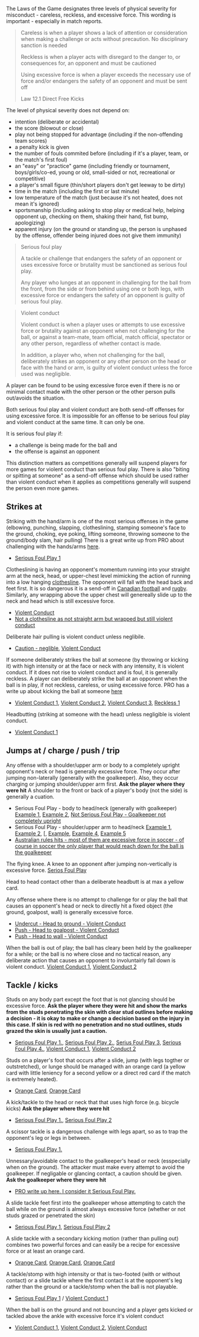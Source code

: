 The Laws of the Game designates three levels of physical severity for misconduct - careless, reckless, and excessive force. This wording is important - especially in match reports.

> Careless is when a player shows a lack of attention or consideration when making a challenge or acts without precaution. No disciplinary sanction is needed
> 
> Reckless is when a player acts with disregard to the danger to, or consequences for, an opponent and must be cautioned
> 
> Using excessive force is when a player exceeds the necessary use of force and/or endangers the safety of an opponent and must be sent off
>
> Law 12.1 Direct Free Kicks

The level of physical severity does not depend on:
- intention (deliberate or accidental)
- the score (blowout or close)
- play not being stopped for advantage (including if the non-offending team scores)
- a penalty kick is given
- the number of fouls commited before (including if it's a player, team, or the match's first foul)
- an "easy" or "practice" game (including friendly or tournament, boys/girls/co-ed, young or old, small-sided or not, recreational or competitive)
- a player's small figure (thin/short players don't get leeway to be dirty)
- time in the match (including the first or last minute)
- low temperature of the match (just because it's not heated, does not mean it's ignored)
- sportsmanship (including asking to stop play or medical help, helping opponent up, checking on them, shaking their hand, fist bump, apologizing)
- apparent injury (on the ground or standing up, the person is unphased by the offense, offender being injured does not give them immunity)

> Serious foul play
> 
> A tackle or challenge that endangers the safety of an opponent or uses excessive force or brutality must be sanctioned as serious foul play.
> 
> Any player who lunges at an opponent in challenging for the ball from the front, from the side or from behind using one or both legs, with excessive force or endangers the safety of an opponent is guilty of serious foul play.

> Violent conduct
> 
> Violent conduct is when a player uses or attempts to use excessive force or brutality against an opponent when not challenging for the ball, or against a team-mate, team official, match official, spectator or any other person, regardless of whether contact is made.
> 
> In addition, a player who, when not challenging for the ball, deliberately strikes an opponent or any other person on the head or face with the hand or arm, is guilty of violent conduct unless the force used was negligible.

A player can be found to be using excessive force even if there is no or minimal contact made with the other person or the other person pulls out/avoids the situation.

Both serious foul play and violent conduct are both send-off offenses for using excessive force. It is impossible for an offense to be serious foul play and violent conduct at the same time. It can only be one. 

It is serious foul play if:
- a challenge is being made for the ball and
- the offense is against an opponent 

This distinction matters as competitions generally will suspend players for more games for violent conduct than serious foul play. There is also "biting or spitting at someone" as a send-off offense which should be used rather than violent conduct when it applies as competitions generally will suspend the person even more games.

## Strikes at

Striking with the hand/arm is one of the most serious offenses in the game (elbowing, punching, slapping, clotheslining, stamping someone's face to the ground, choking, eye poking, lifting someone, throwing someone to the ground/body slam, hair pulling) There is a great write up from PRO about challenging with the hands/arms [here](https://proreferees.com/2020/04/20/pro-insight-tool-or-weapon-challenging-with-hands-arms/). 
- [Serious Foul Play 1](https://youtu.be/FFf7U5FNLag?t=43)

Clotheslining is having an opponent's momentum running into your straight arm at the neck, head, or upper-chest level mimicking the action of running into a low hanging [clothesline](https://en.wikipedia.org/wiki/Clothes_line). The opponent will fall with the head back and feet first. It is so dangerous it is a send-off in [Canadian football](https://www.youtube.com/watch?v=QiNmQZWeaU8&ab_channel=DavidMcLennan) and [rugby](https://www.youtube.com/watch?v=he6S8mtSgxE&ab_channel=mohblind). Similarly, any wrapping above the upper chest will genereally slide up to the neck and head which is still excessive force.  
- [Violent Conduct](https://www.tiktok.com/t/ZTYydCBy5/)
- [Not a clothesline as not straight arm but wrapped but still violent conduct](https://youtu.be/mHhim5gIfWw?feature=shared&t=152)

Deliberate hair pulling is violent conduct unless neglibile. 
- [Caution - neglible](https://youtu.be/-IMnaZs6dps?feature=shared), [Violent Conduct](https://youtu.be/Qxv7Ix6VHlI?feature=shared&t=585)

If someone deliberately strikes the ball at someone (by throwing or kicking it) with high intensity or at the face or neck with any intensity, it is violent conduct. If it does not rise to violent conduct and is foul, it is generally reckless. A player can deliberately strike the ball at an opponent when the ball is in play, if not reckless, careless, or using excessive force. PRO has a write up about kicking the ball at someone [here](https://proreferees.com/2021/06/10/pro-insight-kicking-the-ball-at-an-opponent/)

- [Violent Conduct 1](https://youtu.be/nDgAA3EtsBg?t=627), [Violent Conduct 2](https://www.youtube.com/live/Cbij3MKhdOY?feature=shared&t=5863), [Violent Conduct 3](https://youtu.be/JlIrFR2E-tw?feature=shared&t=34), [Reckless 1](https://youtu.be/snf9HlPG0dU?feature=shared&t=123)

Headbutting (striking at someone with the head) unless negligible is violent conduct.

- [Violent Conduct 1](https://www.youtube.com/watch?v=zIGRzIf3nZ8&ab_channel=NBCSports)


## Jumps at / charge / push / trip

Any offense with a shoulder/upper arm or body to a completely upright opponent's neck or head is generally excessive force. They occur after jumping non-laterally (generally with the goalkeeper). Also, they occur charging or jumping shoulder/upper arm first. **Ask the player where they were hit** A shoulder to the front or back of a player's body (not the side) is generally a cuation. 
- Serious Foul Play - body to head/neck (generally with goalkeeper) [Example 1](https://youtu.be/cGAVbgZfIWw?feature=shared&t=176), [Example 2](https://youtu.be/F6bYvTnCvhk?feature=shared&t=52), [Not Serious Foul Play - Goalkeeper not completely upright](https://youtu.be/X5YG0FXFwAo?feature=shared&t=417)
- Serious Foul Play - shoulder/upper arm to head/neck [Example 1](https://youtu.be/u-y3AiAm2pI?t=269), [Example 2](https://youtu.be/aJqbL___R6c?feature=shared&t=602), [, [Example](https://youtu.be/I9Uybj3sKpA?feature=shared&t=518), [Example 4](https://youtu.be/hUVn1myV7FY?feature=shared&t=170),  [Example 5](https://youtu.be/08y9UNK9HB0?feature=shared&t=393)  <!--, [Not Serious Foul Play](https://youtu.be/ALGMHbLOlWQ?feature=shared&t=1) -->
- [Australian rules hits - most of them are excessive force in soccer - of course in soccer the only player that would reach down for the ball is the goalkeeper](https://www.youtube.com/watch?v=s1aU0hz5Tf8&ab_channel=xSnoiDz)

The flying knee. A knee to an opponent after jumping non-vertically is excessive force. [Serios Foul Play](https://youtu.be/4DrJ1SciVfc?t=197&feature=shared) 

Head to head contact other than a deliberate headbutt is at max a yellow card. 

Any offense where there is no attempt to challenge for or play the ball that causes an opponent's head or neck to directly hit a fixed object (the ground, goalpost, wall) is generally excessive force.
- [Undercut - Head to ground - Violent Conduct](https://youtu.be/QEU4KZdTRMM?feature=shared&t=68)
- [Push - Head to goalpost - Violent Conduct](https://www.youtube.com/watch?v=vYtQzJfhrqg)
- [Push - Head to wall - Violent Conduct](https://youtu.be/BJuuShcWtas?feature=shared&t=238)
<!-- [Charge - Head to advertising bpard/wall - Serious Foul Play](https://youtu.be/Ysl1u1yBaQ0?feature=shared&t=120) -->

When the ball is out of play; the ball has cleary been held by the goalkeeper for a while; or the ball is no where close and no tactical reason, any deliberate action that causes an opponent to involuntairly fall down is violent conduct. [Violent Conduct 1](https://youtu.be/FxcrgGIW_pw?feature=shared&t=1205), [Violent Conduct 2](https://youtu.be/2A5eBRoAv6Y?feature=shared&t=596)

## Tackle / kicks

Studs on any body part except the foot that is not glancing should be excessive force. **Ask the player where they were hit and show the marks from the studs penetrating the skin with clear stud outlines before making a decision - it is okay to make or change a decision based on the injury in this case. If skin is red with no penetration and no stud outlines, studs grazed the skin is usually just a caution.**
- [Serious Foul Play 1.](https://www.youtube.com/watch?v=x369hGXJVDc), [Serious Foul Play 2.](https://www.youtube.com/watch?v=xNAVqoAXnvg&t=243s), [Serius Foul Play 3](https://www.youtube.com/watch?v=BjQ__f4JG9o), [Serious Foul Play 4.](https://youtu.be/ybVefZeKoxE?feature=shared&t=314), [Violent Conduct 1](https://www.youtube.com/watch?v=dfDV_bTCGUw), [Violent Conduct 2](https://www.youtube.com/watch?v=c-kJ5Xzqpt8)

Studs on a player's foot that occurs after a slide, jump (with legs togther or outstretched), or lunge should be managed with an orange card (a yellow card with little leniency for a second yellow or a direct red card if the match is extremely heated).
- [Orange Card](https://youtu.be/I9Uybj3sKpA?t=494&feature=shared),  [Orange Card](https://youtu.be/488GKHqWXCI?feature=shared&t=185)

A kick/tackle to the head or neck that that uses high force (e.g. bicycle kicks) **Ask the player where they were hit**
- [Serious Foul Play 1.](https://youtu.be/kgO-Zrmj-sE?feature=shared&t=220), [Serious Foul Play 2](https://youtu.be/8kmliIasCfQ?feature=shared&t=63)

A scissor tackle is a dangerous challenge with legs apart, so as to trap the opponent's leg or legs in between.
- [Serious Foul Play 1.](https://youtu.be/ZGnfVHgeO88?feature=shared&t=32)

Unnessary/avoidable contact to the goalkeeper's head or neck (esspecially when on the ground). The attacker must make every attempt to avoid the goalkeeper. If negligable or glancing contact, a caution should be given. **Ask the goalkeeper where they were hit**
- [PRO write up here. I consider it Serious Foul Play.](https://proreferees.com/2022/07/02/talking-points-avoidable-contact-with-goalkeepers/)

A slide tackle feet first into the goalkeeper whose attempting to catch the ball while on the ground is almost always excessive force (whether or not studs grazed or penetrated the skin)
- [Serious Foul Play 1](https://youtu.be/jqf5Y88OYEM?feature=shared&t=924), [Serious Foul Play 2](https://www.tiktok.com/@refsneedlovetoo/video/7271366786551991594?lang=en)

A slide tackle with a secondary kicking motion (rather than pulling out) combines two powerful forces and can easily be a recipe for excessive force or at least an orange card. 
- [Orange Card](https://youtu.be/8kmliIasCfQ?feature=shared&t=784), [Orange Card](https://youtu.be/TlcNLwZPukg?feature=shared&t=590), [Orange Card](https://youtu.be/Ot9rRprQQ6I?feature=shared&t=533)

A tackle/stomp with high intensity or that is two-footed (with or without contact) or a slide tackle where the first contact is at the opponent's leg rather than the ground or a tackle/stomp when the ball is not playable.
- [Serious Foul Play 1](https://www.youtube.com/watch?v=pR8DROokqqM&ab_channel=gameagain1) / [Violent Conduct 1](https://www.youtube.com/shorts/tad64vUazbM)

When the ball is on the ground and not bouncing and a player gets kicked or tackled above the ankle with excessive force it's violent conduct
- [Violent Conduct 1](https://youtu.be/ayKcck441n8?feature=shared&t=88), [Violent Conduct 2](https://youtu.be/gnfbhoNlAKw?t=107), [Violent Conduct](https://youtu.be/ERQAXPmcdFg?feature=shared&t=887)
